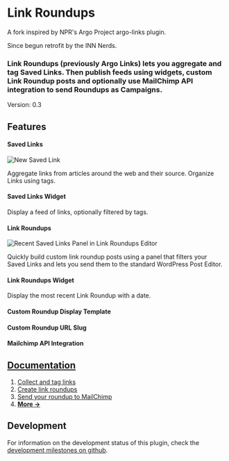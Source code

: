 # Link Roundups
A fork inspired by NPR's Argo Project argo-links plugin.

Since begun retrofit by the INN Nerds.

### Link Roundups (previously Argo Links) lets you aggregate and tag Saved Links. Then publish feeds using widgets, custom Link Roundup posts and optionally use MailChimp API integration to send Roundups as Campaigns.

Version: 0.3

## Features

#### Saved Links
![New Saved Link](https://raw.githubusercontent.com/INN/link-roundups/master/docs/img/new-saved-link.png)

Aggregate links from articles around the web and their source. Organize Links using tags.

#### Saved Links Widget

Display a feed of links, optionally filtered by tags.

#### Link Roundups
![Recent Saved Links Panel in Link Roundups Editor](https://raw.githubusercontent.com/INN/link-roundups/master/docs/img/link-roundups-passthru.png)

Quickly build custom link roundup posts using a panel that filters your Saved Links and lets you send them to the standard WordPress Post Editor.

#### Link Roundups Widget

Display the most recent Link Roundup with a date.

#### Custom Roundup Display Template

#### Custom Roundup URL Slug

#### Mailchimp API Integration

## [Documentation](docs/readme.md)

1. [Collect and tag links](docs/saving-links.md)
2. [Create link roundups](docs/link-roundups.md)
3. [Send your roundup to MailChimp](docs/mailchimp.md)
4. [__More →__](docs/index.md)

## Development

For information on the development status of this plugin, check the [development milestones on github](https://github.com/INN/link-roundups/milestones).
